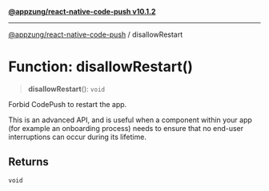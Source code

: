 [**@appzung/react-native-code-push v10.1.2**](../README.md)

---

[@appzung/react-native-code-push](../README.md) / disallowRestart

# Function: disallowRestart()

> **disallowRestart**(): `void`

Forbid CodePush to restart the app.

This is an advanced API, and is useful when a component within your app (for example an onboarding process) needs to ensure that no end-user interruptions can occur during its lifetime.

## Returns

`void`
